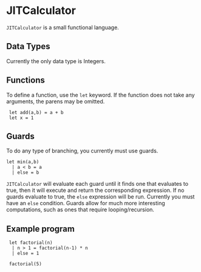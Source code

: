 # JITCalculator

`JITCalculator` is a small functional language. 

## Data Types
Currently the only data type is Integers.

## Functions

To define a function, use the `let` keyword. If the function does not take any arguments, the parens may be omitted.

```
 let add(a,b) = a + b
 let x = 1
```

## Guards
To do any type of branching, you currently must use guards.
```
let min(a,b) 
  | a < b = a
  | else = b
```
`JITCalculator` will evaluate each guard until it finds one that evaluates to true, then it will execute and return the corresponding expression. If no guards evaluate to true, the `else` expression will be run. Currently you must have an `else` condition. Guards allow for much more interesting computations, such as ones that require looping/recursion.

## Example program
```
 let factorial(n) 
  | n > 1 = factorial(n-1) * n
  | else = 1
  
 factorial(5)
```
